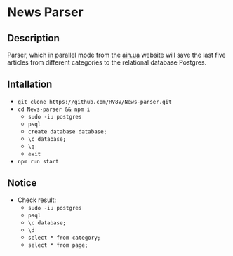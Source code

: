# News Parser  
## Description  
Parser, which in parallel mode from the [ain.ua](https://ain.ua/) website will save the last five articles from different categories to the relational database Postgres.    

## Intallation  
- `git clone https://github.com/RV8V/News-parser.git`                                                                     
- `cd News-parser && npm i`  
  - `sudo -iu postgres`  
  - `psql`                                                                                                  
  - `create database database;`  
  - `\c database;`  
  - `\q`  
  - `exit`    
- `npm run start` 
## Notice  
- Check result:
  - `sudo -iu postgres`  
  - `psql`  
  - `\c database;`  
  - `\d`  
  - `select * from category;`  
  - `select * from page;`  
